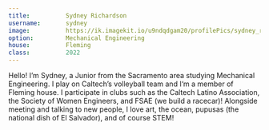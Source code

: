 ```yaml
---
title:          Sydney Richardson
username:       sydney
image:          https://ik.imagekit.io/u9ndqdgam20/profilePics/sydney_richardson.jpg
option:         Mechanical Engineering
house:          Fleming
class:          2022
---
```


Hello! I’m Sydney, a Junior from the Sacramento area studying Mechanical Engineering. I play on Caltech’s volleyball team and I‘m a member of Fleming house. I participate in clubs such as the Caltech Latino Association, the Society of Women Engineers, and FSAE (we build a racecar)! Alongside meeting and talking to new people, I love art, the ocean, pupusas (the national dish of El Salvador), and of course STEM!
